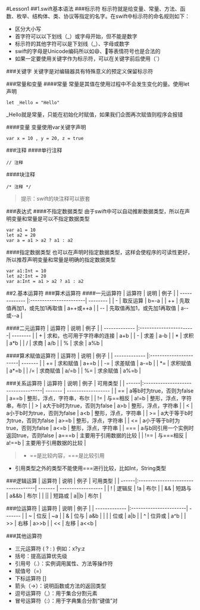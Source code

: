 #Lesson1
##1.swift基本语法
###标示符
标示符就是给变量、常量、方法、函数、枚举、结构体、类、协议等指定的名字。在swift中标示符的命名规则如下：

* 区分大小写
* 首字符可以以下划线（_）或字母开始，但不能是数字
* 标示符的其他字符可以是下划线（_）、字母或数字
* swift的字母是Unicode编码所以如😄、🐶等表情符号也是合法的
* 如果一定要使用关键字作为标示符，可以在关键字前后使用（`）

###关键字
关键字是对编辑器具有特殊意义的预定义保留标示符

###常量和变量
####常量
常量是其值在使用过程中不会发生变化的量。使用let声明

```
let _Hello = "Hello"
```
_Hello就是常量，只能在初始化时赋值，如果我们企图再次赋值则程序会报错

####变量
变量使用var关键字声明

```
var x = 10 , y = 20, z = true
```

###注释
####单行注释
```
// 注释
```
####块注释
```
/* 注释 */
```
>提示：swift的块注释可以嵌套

###表达式
####不指定数据类型
由于swift中可以自动推断数据类型，所以在声明变量和常量是可以不指定数据类型

```
var a1 = 10
let a2 = 20
var a = a1 > a2 ? a1 : a2
```
####指定数据类型
也可以在声明时指定数据类型，这样会使程序的可读性更好，所以推荐声明变量和常量是明确的指定数据类型

```
var a1:Int = 10
let a2:Int = 20
var a:Int = a1 > a2 ? a1 : a2
```

##2.基本运算符
###算术运算符
####一元运算符
| 运算符         | 说明                   | 例子      |
| ------------- |:-----------------------| -------- |
| -             | 取反运算                | b=-a     |
| ++            | 先取值再加1，或先加1再取值 | a++或++a |
| --            | 先取值再加1，或先加1再取值 | a--或--a |

####二元运算符
| 运算符         | 说明                   | 例子      |
| ------------- |:-----------------------| -------- |
| +             | 求和，也可用于字符串的连接 | a+b      |
| -             | 求差                    | a-b     |
| \*            | 求积                    | a*b     |
| /             | 求商                    | a/b     |
| %             | 求余                    | a%b     |

####算术赋值运算符
| 运算符         | 说明                   | 例子     |
| ------------- |:-----------------------| ------- |
| +=            | 求和赋值                | a+=b    |
| -=            | 求差赋值                | a-=b    |
| \*=           | 求积赋值                | a*=b    |
| /=            | 求商赋值                | a/=b    |
| %=            | 求余赋值                | a%=b    |

###关系运算符
| 运算符 | 说明                                | 例子    | 可用类型             |
| ------|:-----------------------------------| ------- | ------------------ |
| ==    | a等b时为true，否则为false            | a==b   | 整形，浮点，字符串，布尔 |
| !=    | 与==相反                            | a!=b   | 整形，浮点，字符串，布尔 |
| >     | a大于b时为true，否则为false           | a>b    | 整形，浮点，字符串     |
| <     | a小于b时为true，否则为false           | a<b    | 整形，浮点，字符串     |
| >=    | a大于等于b时为true，否则为false        | a>=b   | 整形，浮点，字符串     |
| <=    | a小于等于b时为true，否则为false        | a<=b   | 整形，浮点，字符串     |
| ===   | a与b同引用一个实例时返回true，否则false | a===b  | 主要用于引用数据的比较  |
| !==   | 与===相反                           | a!==b  | 主要用于引用数据的比较  |
>* ==是比较内容，===是比较引用
* 引用类型之外的类型不能使用===进行比较，比如Int，String类型

###逻辑运算
| 运算符 | 说明                                | 例子    | 可用类型             |
| ------|:-----------------------------------| ------- | ------------------ |
| !     | 逻辑反                              | !a      | 布尔                |
| &&    | 短路与                              | a&&b    | 布尔                |
| \|\|  | 短路或                              | a\|\|b  | 布尔                |

###位运算符
| 运算符         | 说明                   | 例子     |
| ------------- |:-----------------------| ------- |
| ~             | 位反                   | ~a      |
| &             | 位与                   | a&b     |
| \|            | 位或                   | a\|b    |
| ^             | 位异或                 | a^b     |
| >>            | 右移                   | a>>b    |
| <<            | 左移                   | a<<b    |

###其他运算符
* 三元运算符 ( ? : ) 例如：x?y:z
* 括号：提高运算优先级
* 引用号（.）：实例调用属性、方法等操作符
* 赋值号（=）
* 下标运算符 []
* 箭头（->）：说明函数或方法的返回类型
* 逗号运算符（,）：用于集合分割元素
* 冒号运算符（:）：用于字典集合分割“键值”对